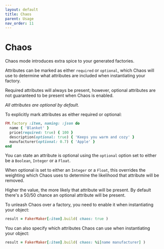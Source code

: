 ```yaml
---
layout: default
title: Chaos
parent: Usage
nav_order: 11
---
```


# Chaos

Chaos mode introduces extra spice to your generated factories. 

Attributes can be marked as either `required` or `optional`, which Chaos will use to determine what attributes are included when instantiating your factory. 

Required attributes will always be present, however, optional attributes are not guaranteed to be present when Chaos is enabled. 

*All attributes are optional by default.*

To explicitly mark attributes as either required or optional:

```ruby
FM.factory :item, naming: :json do
  name { 'Blanket' }
  price(required: true) { 100 }
  description(optional: true) { 'Keeps you warm and cozy' }
  manufacturer(optional: 0.7) { 'Apple' }
end

```

You can state an attribute is optional using the `optional` option set to either be a `Boolean`, `Integer` or a `Float`. 

When optional is set to either an `Integer` or a `Float`, this overrides the weighting which Chaos uses to determine the likelihood that attribute will be removed.

Higher the value, the more likely that attribute will be present. By default there's a 50/50 chance an optional attribute will be present. 

To unleash Chaos over a factory, you need to enable it when instantiating your object:

```ruby
result = FakerMaker[:item].build( chaos: true )
```

You can also specify which attributes Chaos can use when instantiating your object:

```ruby
result = FakerMaker[:item].build( chaos: %i[name manufacturer] )
```

